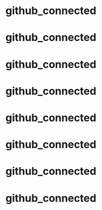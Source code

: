 # github_connected
# github_connected
# github_connected
# github_connected
# github_connected
# github_connected
# github_connected
# github_connected
